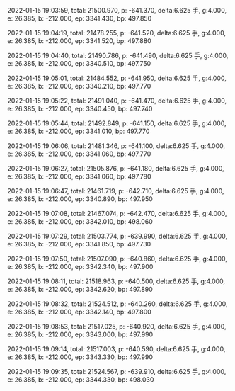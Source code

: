 2022-01-15 19:03:59, total: 21500.970, p: -641.370, delta:6.625 手, g:4.000, e: 26.385, b: -212.000, ep: 3341.430, bp: 497.850

2022-01-15 19:04:19, total: 21478.255, p: -641.520, delta:6.625 手, g:4.000, e: 26.385, b: -212.000, ep: 3341.520, bp: 497.880

2022-01-15 19:04:40, total: 21490.786, p: -641.490, delta:6.625 手, g:4.000, e: 26.385, b: -212.000, ep: 3340.510, bp: 497.750

2022-01-15 19:05:01, total: 21484.552, p: -641.950, delta:6.625 手, g:4.000, e: 26.385, b: -212.000, ep: 3340.210, bp: 497.770

2022-01-15 19:05:22, total: 21491.040, p: -641.470, delta:6.625 手, g:4.000, e: 26.385, b: -212.000, ep: 3340.450, bp: 497.740

2022-01-15 19:05:44, total: 21492.849, p: -641.150, delta:6.625 手, g:4.000, e: 26.385, b: -212.000, ep: 3341.010, bp: 497.770

2022-01-15 19:06:06, total: 21481.346, p: -641.100, delta:6.625 手, g:4.000, e: 26.385, b: -212.000, ep: 3341.060, bp: 497.770

2022-01-15 19:06:27, total: 21505.876, p: -641.180, delta:6.625 手, g:4.000, e: 26.385, b: -212.000, ep: 3341.060, bp: 497.780

2022-01-15 19:06:47, total: 21461.719, p: -642.710, delta:6.625 手, g:4.000, e: 26.385, b: -212.000, ep: 3340.890, bp: 497.950

2022-01-15 19:07:08, total: 21467.074, p: -642.470, delta:6.625 手, g:4.000, e: 26.385, b: -212.000, ep: 3342.010, bp: 498.060

2022-01-15 19:07:29, total: 21503.774, p: -639.990, delta:6.625 手, g:4.000, e: 26.385, b: -212.000, ep: 3341.850, bp: 497.730

2022-01-15 19:07:50, total: 21507.090, p: -640.860, delta:6.625 手, g:4.000, e: 26.385, b: -212.000, ep: 3342.340, bp: 497.900

2022-01-15 19:08:11, total: 21518.963, p: -640.500, delta:6.625 手, g:4.000, e: 26.385, b: -212.000, ep: 3342.620, bp: 497.890

2022-01-15 19:08:32, total: 21524.512, p: -640.260, delta:6.625 手, g:4.000, e: 26.385, b: -212.000, ep: 3342.140, bp: 497.800

2022-01-15 19:08:53, total: 21517.025, p: -640.920, delta:6.625 手, g:4.000, e: 26.385, b: -212.000, ep: 3343.000, bp: 497.990

2022-01-15 19:09:14, total: 21517.003, p: -640.590, delta:6.625 手, g:4.000, e: 26.385, b: -212.000, ep: 3343.330, bp: 497.990

2022-01-15 19:09:35, total: 21524.567, p: -639.910, delta:6.625 手, g:4.000, e: 26.385, b: -212.000, ep: 3344.330, bp: 498.030